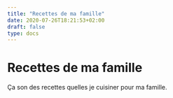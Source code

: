 ```yaml
---
title: "Recettes de ma famille"
date: 2020-07-26T18:21:53+02:00
draft: false
type: docs
---
```


# Recettes de ma famille

Ça son des recettes quelles je cuisiner pour ma famille.
